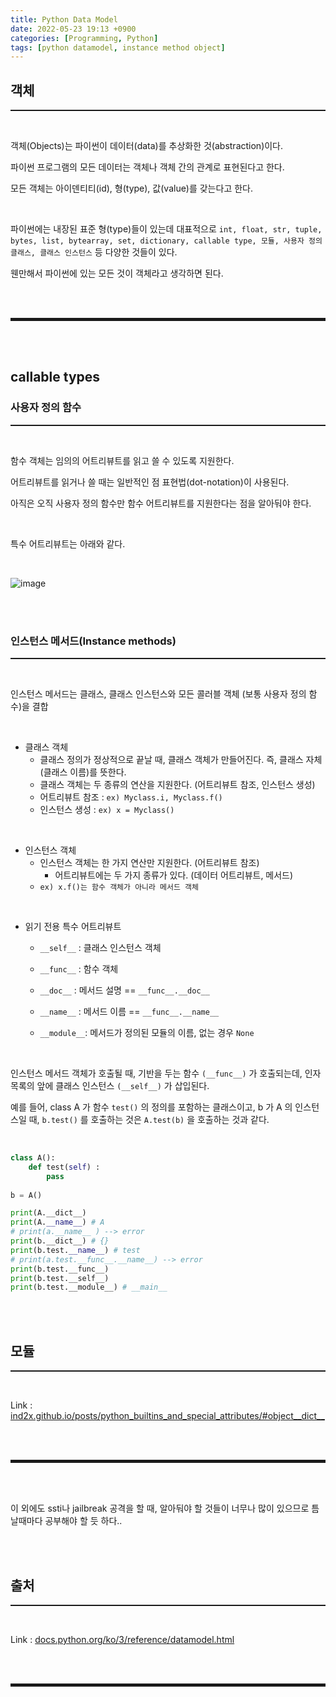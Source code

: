 ```yaml
---
title: Python Data Model
date: 2022-05-23 19:13 +0900
categories: [Programming, Python]
tags: [python datamodel, instance method object]
---
```


## 객체
<hr style="border-top: 1px solid;"><br>

객체(Objects)는 파이썬이 데이터(data)를 추상화한 것(abstraction)이다. 

파이썬 프로그램의 모든 데이터는 객체나 객체 간의 관계로 표현된다고 한다.

모든 객체는 아이덴티티(id), 형(type), 값(value)를 갖는다고 한다.

<br>

파이썬에는 내장된 표준 형(type)들이 있는데 대표적으로 ```int, float, str, tuple, bytes, list, bytearray, set, dictionary, callable type, 모듈, 사용자 정의 클래스, 클래스 인스턴스``` 등 다양한 것들이 있다.

웬만해서 파이썬에 있는 모든 것이 객체라고 생각하면 된다.

<br><br>
<hr style="border: 2px solid;">
<br><br>

## callable types
### 사용자 정의 함수
<hr style="border-top: 1px solid;"><br>

함수 객체는 임의의 어트리뷰트를 읽고 쓸 수 있도록 지원한다.

어트리뷰트를 읽거나 쓸 때는 일반적인 점 표현법(dot-notation)이 사용된다. 

아직은 오직 사용자 정의 함수만 함수 어트리뷰트를 지원한다는 점을 알아둬야 한다. 

<br>

특수 어트리뷰트는 아래와 같다.

<br>

![image](https://user-images.githubusercontent.com/52172169/169804687-f399b227-b591-4b03-9a62-f9e41d5a497c.png)

<br><br>

### 인스턴스 메서드(Instance methods)
<hr style="border-top: 1px solid;"><br>

인스턴스 메서드는 클래스, 클래스 인스턴스와 모든 콜러블 객체 (보통 사용자 정의 함수)을 결합

<br>

+ 클래스 객체
  + 클래스 정의가 정상적으로 끝날 때, 클래스 객체가 만들어진다. 즉, 클래스 자체(클래스 이름)를 뜻한다. 
  + 클래스 객체는 두 종류의 연산을 지원한다. (어트리뷰트 참조, 인스턴스 생성)
  + 어트리뷰트 참조 : ```ex) Myclass.i, Myclass.f()```
  + 인스턴스 생성 : ```ex) x = Myclass()```

<br>

+ 인스턴스 객체
  + 인스턴스 객체는 한 가지 연산만 지원한다. (어트리뷰트 참조)
    + 어트리뷰트에는 두 가지 종류가 있다. (데이터 어트리뷰트, 메서드)
  + ```ex) x.f()는 함수 객체가 아니라 메서드 객체```
 
<br>

+ 읽기 전용 특수 어트리뷰트

  + ```__self__``` : 클래스 인스턴스 객체

  + ```__func__``` : 함수 객체

  + ```__doc__``` : 메서드 설명 == ```__func__.__doc__```

  + ```__name__``` : 메서드 이름 ==  ```__func__.__name__```

  + ```__module__```: 메서드가 정의된 모듈의 이름, 없는 경우 ```None```

<br>

인스턴스 메서드 객체가 호출될 때, 기반을 두는 함수 ```(__func__)``` 가 호출되는데, 인자 목록의 앞에 클래스 인스턴스 ```(__self__)``` 가 삽입된다.

예를 들어, class A 가 함수 ```test()``` 의 정의를 포함하는 클래스이고, b 가 A 의 인스턴스일 때, ```b.test()``` 를 호출하는 것은 ```A.test(b)``` 을 호출하는 것과 같다.

<br>

```python
class A():
	def test(self) :
		pass
	
b = A()

print(A.__dict__)
print(A.__name__) # A 
# print(a.__name__ ) --> error
print(b.__dict__) # {}
print(b.test.__name__) # test
# print(a.test.__func__.__name__) --> error
print(b.test.__func__) 
print(b.test.__self__)
print(b.test.__module__) # __main__
```

<br><br>

## 모듈
<hr style="border-top: 1px solid;"><br>

Link
: <a href="https://ind2x.github.io/posts/python_builtins_and_special_attributes/#object__dict__" target="_blank">ind2x.github.io/posts/python_builtins_and_special_attributes/#object__dict__</a>

<br><br>
<hr style="border: 2px solid;">
<br><br>

이 외에도 ssti나 jailbreak 공격을 할 때, 알아둬야 할 것들이 너무나 많이 있으므로 틈 날때마다 공부해야 할 듯 하다..

<br><br>

## 출처
<hr style="border-top: 1px solid;"><br>

Link
: <a href="https://docs.python.org/ko/3/reference/datamodel.html" target="_blank">docs.python.org/ko/3/reference/datamodel.html</a>

<br><br>
<hr style="border: 2px solid;">
<br><br>
